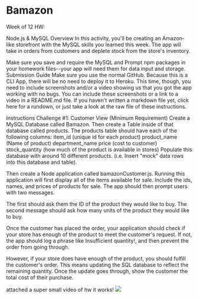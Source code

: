 # Bamazon
Week of 12 HW: 

Node.js &amp; MySQL  Overview  In this activity, you'll be creating an Amazon-like storefront with the MySQL skills you learned this week. The app will take in orders from customers and deplete stock from the store's inventory.  

Make sure you save and require the MySQL and Prompt npm packages in your homework files--your app will need them for data input and storage. Submission Guide  Make sure you use the normal GitHub. Because this is a CLI App, there will be no need to deploy it to Heroku. This time, though, you need to include screenshots and/or a video showing us that you got the app working with no bugs. You can include these screenshots or a link to a video in a README.md file. 
If you haven't written a markdown file yet, click here for a rundown, or just take a look at the raw file of these instructions. 


Instructions  Challenge #1: Customer View (Minimum Requirement)  Create a MySQL Database called Bamazon. Then create a Table inside of that database called products. The products table should have each of the following columns: item_id (unique id for each product) product_name (Name of product) department_name price (cost to customer) stock_quantity (how much of the product is available in stores) Populate this database with around 10 different products. (i.e. Insert "mock" data rows into this database and table). 

Then create a Node application called bamazonCustomer.js. Running this application will first display all of the items available for sale. Include the ids, names, and prices of products for sale. The app should then prompt users with two messages. 

The first should ask them the ID of the product they would like to buy. The second message should ask how many units of the product they would like to buy. 

Once the customer has placed the order, your application should check if your store has enough of the product to meet the customer's request. If not, the app should log a phrase like Insufficient quantity!, and then prevent the order from going through. 

However, if your store does have enough of the product, you should fulfill the customer's order. This means updating the SQL database to reflect the remaining quantity. Once the update goes through, show the customer the total cost of their purchase.

attached a super small video of hw it works! <img src="Bamazon/superedited12.mov />">
